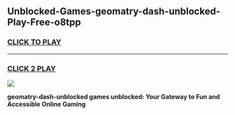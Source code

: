 
## Unblocked-Games-geomatry-dash-unblocked-Play-Free-o8tpp
<h3>
<a href="https://premium76.site?title=geomatry-dash-unblocked&ref=23A">CLICK TO PLAY</a></h3>
<hr>

<h3>
<a href="https://premium76.site?title=geomatry-dash-unblocked&ref=23A">CLICK 2 PLAY</a>
  
</h3>

<a href="https://premium76.site?title=geomatry-dash-unblocked&ref=23A"><img src="https://clearcache.store/games.png"></a>


**geomatry-dash-unblocked games unblocked: Your Gateway to Fun and Accessible Online Gaming**
